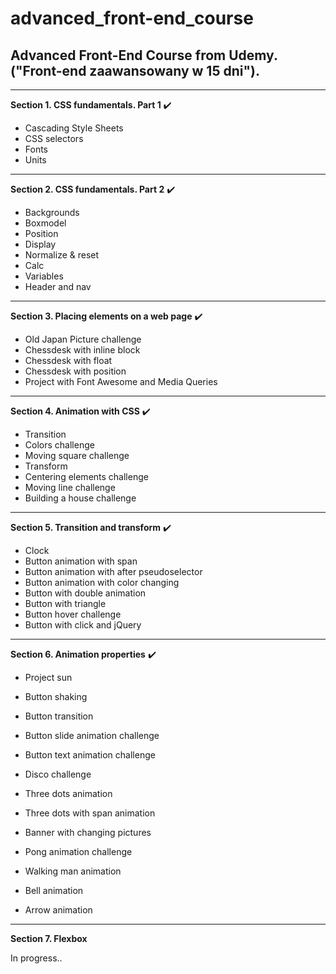 # advanced_front-end_course
## Advanced Front-End Course from Udemy.  ("Front-end zaawansowany w 15 dni").

- - -

**Section 1. CSS fundamentals. Part 1** :heavy_check_mark:
* Cascading Style Sheets
* CSS selectors 
* Fonts
* Units

- - -

**Section 2. CSS fundamentals. Part 2** :heavy_check_mark:
* Backgrounds
* Boxmodel
* Position 
* Display 
* Normalize & reset
* Calc
* Variables
* Header and nav

- - -

**Section 3. Placing elements on a web page** :heavy_check_mark:
* Old Japan Picture challenge
* Chessdesk with inline block
* Chessdesk with float
* Chessdesk with position
* Project with Font Awesome and Media Queries

- - -

**Section 4. Animation with CSS** :heavy_check_mark:
* Transition
* Colors challenge
* Moving square challenge
* Transform
* Centering elements challenge
* Moving line challenge
* Building a house challenge

- - -

**Section 5. Transition and transform** :heavy_check_mark:
* Clock
* Button animation with span
* Button animation with after pseudoselector
* Button animation with color changing
* Button with double animation
* Button with triangle
* Button hover challenge
* Button with click and jQuery

- - -

**Section 6. Animation properties** :heavy_check_mark:
* Project sun
* Button shaking
* Button transition
* Button slide animation challenge
* Button text animation challenge
* Disco challenge

* Three dots animation
* Three dots with span animation
* Banner with changing pictures
* Pong animation challenge
* Walking man animation
* Bell animation
* Arrow animation

- - -

**Section 7. Flexbox**

In progress..
